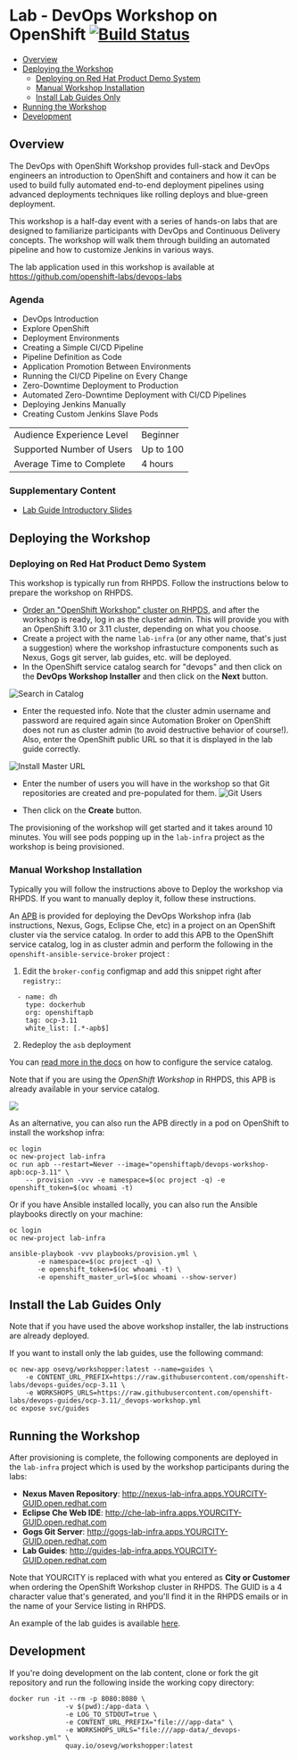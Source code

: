 # Lab - DevOps Workshop on OpenShift [![Build Status](https://travis-ci.org/openshift-labs/devops-guides.svg?branch=ocp-3.11)](https://travis-ci.org/openshift-labs/devops-guides)

* [Overview](#overview)
* [Deploying the Workshop](#deploying-the-workshop)
  * [Deploying on Red Hat Product Demo System](#deploying-on-red-hat-product-demo-system)
  * [Manual Workshop Installation](#manual-workshop-installation)
  * [Install Lab Guides Only](#install-the-lab-guides-only)
* [Running the Workshop](#running-the-workshop)
* [Development](#development)

## Overview

The DevOps with OpenShift Workshop provides full-stack and DevOps engineers an introduction to OpenShift and containers and how it can be used to build fully automated end-to-end deployment pipelines using advanced deployments techniques like rolling deploys and blue-green deployment.

This workshop is a half-day event with a series of hands-on labs that are designed to familiarize participants with DevOps and Continuous Delivery concepts. The workshop will walk them through building an automated pipeline and how to customize Jenkins in various ways.

The lab application used in this workshop is available at https://github.com/openshift-labs/devops-labs

### Agenda
* DevOps Introduction
* Explore OpenShift
* Deployment Environments
* Creating a Simple CI/CD Pipeline
* Pipeline Definition as Code
* Application Promotion Between Environments
* Running the CI/CD Pipeline on Every Change
* Zero-Downtime Deployment to Production
* Automated Zero-Downtime Deployment with CI/CD Pipelines
* Deploying Jenkins Manually
* Creating Custom Jenkins Slave Pods


| | |
--- | ---
| Audience Experience Level | Beginner |
| Supported Number of Users | Up to 100 |
| Average Time to Complete | 4 hours |

### Supplementary Content
* [Lab Guide Introductory Slides](https://docs.google.com/presentation/d/1W4POTNEDAXyqXwLB_VLhaG_L19aZ1JXwjpCQUkprvqM/edit)

## Deploying the Workshop

### Deploying on Red Hat Product Demo System
This workshop is typically run from RHPDS. Follow the instructions below to prepare the workshop on RHPDS.

* [Order an "OpenShift Workshop" cluster on RHPDS](https://mojo.redhat.com/docs/DOC-1175640), and after the workshop is ready, log in as the cluster admin. This will provide you with an OpenShift 3.10 or 3.11 cluster, depending on what you choose.
* Create a project with the name `lab-infra` (or any other name, that's just a suggestion) where the workshop infrastucture components such as Nexus, Gogs git server, lab guides, etc. will be deployed.
* In the OpenShift service catalog search for "devops" and then click on the **DevOps Workshop Installer** and then click on the **Next** button.

![Search in Catalog](./images/install-catalog.png)
* Enter the requested info. Note that the cluster admin username and password are required again since Automation Broker on OpenShift does not run as cluster admin (to avoid destructive behavior of course!). Also, enter the OpenShift public URL so that it is displayed in the lab guide correctly.

![Install Master URL](./images/install-master-url.png)
* Enter the number of users you will have in the workshop so that Git repositories are created and pre-populated for them.
![Git Users](./images/install-git-users.png)

* Then click on the **Create** button.

The provisioning of the workshop will get started and it takes around 10 minutes. You will see pods popping up in the `lab-infra` project as the workshop is being provisioned.

### Manual Workshop Installation

Typically you will follow the instructions above to Deploy the workshop via RHPDS. If you want to manually deploy it, follow these instructions.

An [APB](https://hub.docker.com/r/openshiftapb/cloudnative-workshop-apb) is provided for 
deploying the DevOps Workshop infra (lab instructions, Nexus, Gogs, Eclipse Che, etc) in a project 
on an OpenShift cluster via the service catalog. In order to add this APB to the OpenShift service catalog, log in 
as cluster admin and perform the following in the `openshift-ansible-service-broker` project :

1. Edit the `broker-config` configmap and add this snippet right after `registry:`:

  ```
    - name: dh
      type: dockerhub
      org: openshiftapb
      tag: ocp-3.11
      white_list: [.*-apb$]
  ```

2. Redeploy the `asb` deployment

You can [read more in the docs](https://docs.openshift.com/container-platform/3.11/install_config/oab_broker_configuration.html#oab-config-registry-dockerhub) 
on how to configure the service catalog.

Note that if you are using the _OpenShift Workshop_ in RHPDS, this APB is already available in your service catalog.

![](images/service-catalog.png?raw=true)

As an alternative, you can also run the APB directly in a pod on OpenShift to install the workshop infra:

```
oc login
oc new-project lab-infra
oc run apb --restart=Never --image="openshiftapb/devops-workshop-apb:ocp-3.11" \
    -- provision -vvv -e namespace=$(oc project -q) -e openshift_token=$(oc whoami -t)

```

Or if you have Ansible installed locally, you can also run the Ansible playbooks directly on your machine:

```
oc login
oc new-project lab-infra

ansible-playbook -vvv playbooks/provision.yml \
       -e namespace=$(oc project -q) \
       -e openshift_token=$(oc whoami -t) \
       -e openshift_master_url=$(oc whoami --show-server)
```

## Install the Lab Guides Only

Note that if you have used the above workshop installer, the lab instructions are already deployed.

If you want to install only the lab guides, use the following command:

```
oc new-app osevg/workshopper:latest --name=guides \
    -e CONTENT_URL_PREFIX=https://raw.githubusercontent.com/openshift-labs/devops-guides/ocp-3.11 \
    -e WORKSHOPS_URLS=https://raw.githubusercontent.com/openshift-labs/devops-guides/ocp-3.11/_devops-workshop.yml
oc expose svc/guides
```
## Running the Workshop
After provisioning is complete, the following components are deployed in the `lab-infra` project which is used by the workshop participants during the labs: 

* **Nexus Maven Repository**: http://nexus-lab-infra.apps.YOURCITY-GUID.open.redhat.com
* **Eclipse Che Web IDE**: http://che-lab-infra.apps.YOURCITY-GUID.open.redhat.com
* **Gogs Git Server**: http://gogs-lab-infra.apps.YOURCITY-GUID.open.redhat.com
* **Lab Guides**: http://guides-lab-infra.apps.YOURCITY-GUID.open.redhat.com

Note that YOURCITY is replaced with what you entered as **City or Customer** when ordering the OpenShift Workshop cluster in RHPDS. The GUID is a 4 character value that's generated, and you'll find it in the RHPDS emails or in the name of your Service listing in RHPDS.

An example of the lab guides is available [here](http://devops-guides-labs.b9ad.pro-us-east-1.openshiftapps.com/).

## Development

If you're doing development on the lab content, clone or fork the git repository and run the following inside the working copy directory:

```
docker run -it --rm -p 8080:8080 \
              -v $(pwd):/app-data \
              -e LOG_TO_STDOUT=true \
              -e CONTENT_URL_PREFIX="file:///app-data" \
              -e WORKSHOPS_URLS="file:///app-data/_devops-workshop.yml" \
              quay.io/osevg/workshopper:latest
```
